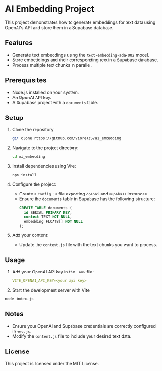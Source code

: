# AI Embedding Project

This project demonstrates how to generate embeddings for text data using OpenAI's API and store them in a Supabase database.

## Features

-   Generate text embeddings using the `text-embedding-ada-002` model.
-   Store embeddings and their corresponding text in a Supabase database.
-   Process multiple text chunks in parallel.

## Prerequisites

-   Node.js installed on your system.
-   An OpenAI API key.
-   A Supabase project with a `documents` table.

## Setup

1. Clone the repository:
    ```bash
    git clone https://github.com/ViorelsS/ai_embedding
    ```
2. Navigate to the project directory:
    ```bash
    cd ai_embedding
    ```
3. Install dependencies using Vite:

    ```bash
    npm install
    ```

4. Configure the project:

    - Create a `config.js` file exporting `openai` and `supabase` instances.
    - Ensure the `documents` table in Supabase has the following structure:
        ```sql
        CREATE TABLE documents (
          id SERIAL PRIMARY KEY,
          context TEXT NOT NULL,
          embedding FLOAT8[] NOT NULL
        );
        ```

5. Add your content:
    - Update the `content.js` file with the text chunks you want to process.

## Usage

1. Add your OpenAI API key in the `.env` file:
    ```yml
    VITE_OPENAI_API_KEY=<your api key>
    ```
2. Start the development server with Vite:

```bash
node index.js
```

## Notes

-   Ensure your OpenAI and Supabase credentials are correctly configured in `env.js`.
-   Modify the `content.js` file to include your desired text data.

## License

This project is licensed under the MIT License.
